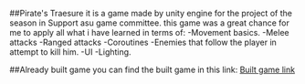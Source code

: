##Pirate's Traesure
it is a game made by unity engine for the project of the season in Support asu game committee.
this game was a great chance for me to apply all what i have learned in terms of:
-Movement basics.
-Melee attacks
-Ranged attacks
-Coroutines
-Enemies that follow the player in attempt to kill him.
-UI
-Lighting.


##Already built game
you can find the built game in this link: [Built game link](https://drive.google.com/file/d/18NPH1HmGhQFPYwCwkxLkBVqaWolFxGze/view?usp=drive_link)
